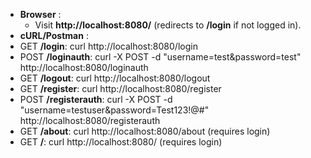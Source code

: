 - **Browser** :
  - Visit **http://localhost:8080/** (redirects to **/login** if not logged in).
- **cURL/Postman** :
- GET **/login**: curl http://localhost:8080/login
- POST **/loginauth**: curl -X POST -d "username=test&password=test" http://localhost:8080/loginauth
- GET **/logout**: curl http://localhost:8080/logout
- GET **/register**: curl http://localhost:8080/register
- POST **/registerauth**: curl -X POST -d "username=testuser&password=Test123!@#" http://localhost:8080/registerauth
- GET **/about**: curl http://localhost:8080/about (requires login)
- GET **/**: curl http://localhost:8080/ (requires login)
